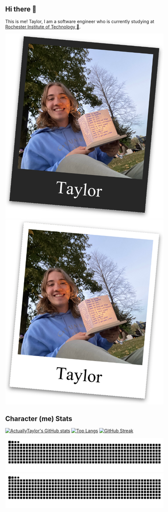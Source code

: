 ## Hi there 👋
This is me! Taylor, I am a software engineer who is currently studying at [Rochester Institute of Technology 🐅](https://www.rit.edu/).

<!-- Polaroid with light and dark mode -->
![A fake polaroid of me](./art/polaroid_dark.svg#gh-dark-mode-only)
![A fake polaroid of me](./art/polaroid_light.svg#gh-light-mode-only)

## Character (me) Stats
[![ActuallyTaylor's GitHub stats](https://github-readme-stats.vercel.app/api?username=actuallytaylor&show_icons=true&theme=transparent)](https://github.com/anuraghazra/github-readme-stats)
[![Top Langs](https://github-readme-stats.vercel.app/api/top-langs/?username=actuallytaylor&layout=compact&theme=transparent)](https://github.com/anuraghazra/github-readme-stats)
[![GitHub Streak](https://streak-stats.demolab.com?user=ActuallyTaylor&theme=transparent)](https://git.io/streak-stats)

<!-- GitHub snake with light and dark mode -->
![Snake eating my GitHub stats](https://raw.githubusercontent.com/ActuallyTaylor/ActuallyTaylor/refs/heads/snake/github-contribution-grid-snake-dark.svg#gh-dark-mode-only)
![Snake eating my GitHub stats](https://raw.githubusercontent.com/ActuallyTaylor/ActuallyTaylor/refs/heads/snake/github-contribution-grid-snake.svg#gh-light-mode-only)
